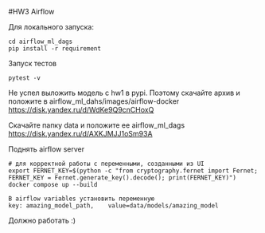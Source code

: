 #HW3 Airflow 


Для локального запуска:


```
cd airflow_ml_dags
pip install -r requirement
```
Запуск тестов
```
pytest -v
```

Не успел выложить модель с hw1 в pypi. Поэтому скачайте архив и положите в airflow_ml_dahs/images/airflow-docker <br>
https://disk.yandex.ru/d/WdKe9Q9cnCHoxQ

Скачайте папку data и положите ее airflow_ml_dags
https://disk.yandex.ru/d/AXKJMJJ1oSm93A

Поднять airflow server
```
# для корректной работы с переменными, созданными из UI
export FERNET_KEY=$(python -c "from cryptography.fernet import Fernet; FERNET_KEY = Fernet.generate_key().decode(); print(FERNET_KEY)")
docker compose up --build
```


```
В airflow variables установить переменную
key: amazing_model_path, 	value=data/models/amazing_model
```

Должно работать :)